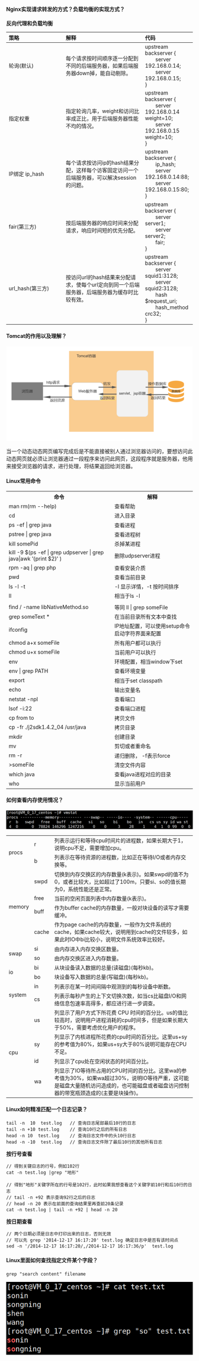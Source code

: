 #### Nginx实现请求转发的方式？负载均衡的实现方式？
**反向代理和负载均衡**


| 策略 | 解释 | 代码 | 
| :----- | :----- | :----- | 
| <div style="width: 140px">轮询(默认)</div> | <div style="width: 200px">每个请求按时间顺序逐一分配到不同的后端服务器，如果后端服务器down掉，能自动剔除。</div> | upstream backserver { <br> &emsp;&emsp;server 192.168.0.14; <br> &emsp;&emsp;server 192.168.0.15; <br> }  | 
| <div style="width: 140px">指定权重</div> | <div style="width: 200px">指定轮询几率，weight和访问比率成正比，用于后端服务器性能不均的情况。</div> | upstream backserver { <br> &emsp;&emsp;server 192.168.0.14 weight=10; <br> &emsp;&emsp;server 192.168.0.15 weight=10; <br> }  | 
| <div style="width: 140px">IP绑定 ip_hash</div> | <div style="width: 200px">每个请求按访问ip的hash结果分配，这样每个访客固定访问一个后端服务器，可以解决session的问题。</div> | upstream backserver { <br> &emsp;&emsp;ip_hash; <br> &emsp;&emsp;server 192.168.0.14:88; <br> &emsp;&emsp;server 192.168.0.15:80; <br> } | 
| <div style="width: 140px">fair(第三方)</div> | <div style="width: 200px">按后端服务器的响应时间来分配请求，响应时间短的优先分配。</div> | upstream backserver { <br> &emsp;&emsp;server server1; <br> &emsp;&emsp;server server2; <br> &emsp;&emsp;fair; <br>} | 
| <div style="width: 140px">url_hash(第三方)</div> | <div style="width: 200px">按访问url的hash结果来分配请求，使每个url定向到同一个后端服务器，后端服务器为缓存时比较有效。</div> | upstream backserver { <br> &emsp;&emsp;server squid1:3128; <br> &emsp;&emsp;server squid2:3128; <br> &emsp;&emsp;hash $request_uri; <br> &emsp;&emsp;hash_method crc32; <br> } | 


#### Tomcat的作用以及理解？
![Tomcat](/images/Deploy/Tomcat.png)


当一个动态动态网页编写完成后是不能直接被别人通过浏览器访问的，要想访问此动态网页就必须让浏览器通过一段程序来访问此网页，这段程序就是服务器，他用来接受浏览器的请求，进行处理，将结果返回给浏览器。


#### Linux常用命令
<div class="custom-table-height">
    <table>
        <tr>
            <th>命令</th>
            <th>解释</th>
        </tr>
        <tr>
            <td>man rm(rm --help)</td>
            <td>查看帮助</td>
        </tr>
        <tr>
            <td>cd</td>
            <td>进入目录</td>
        </tr>
        <tr>
            <td>ps -ef | grep java</td>
            <td>查看进程</td>
        </tr>
        <tr>
            <td>pstree | grep java</td>
            <td>查看进程树</td>
        </tr>
        <tr>
            <td>kill somePid</td>
            <td>杀掉某进程</td>
        </tr>
        <tr>
            <td>kill -9 $(ps -ef | grep udpserver | grep java&#124;awk '{print $2}' )</td>
            <td>删除udpserver进程</td>
        </tr>
        <tr>
            <td>rpm -aq | grep php</td>
            <td>查看安装介质</td>
        </tr>
        <tr>
            <td>pwd</td>
            <td>查看当前目录</td>
        </tr>
        <tr>
            <td>ls -l -t</td>
            <td>-l 显示详情，-t 按时间排序</td>
        </tr>
        <tr>
            <td>ll</td>
            <td>相当于ls -l</td>
        </tr>
        <tr>
            <td></td>
            <td></td>
        </tr>
        <tr>
            <td>find / -name libNativeMethod.so</td>
            <td>等同 ll | grep someFile</td>
        </tr>
        <tr>
            <td>grep someText *</td>
            <td>在当前目录所有文本中查找</td>
        </tr>
        <tr>
            <td>ifconfig</td>
            <td>IP地址配置，可以使用setup命令启动字符界面来配置</td>
        </tr>
        <tr>
            <td>chmod a+x someFile</td>
            <td>所有用户都可以执行</td>
        </tr>
        <tr>
            <td>chmod u+x someFile</td>
            <td>当前用户可以执行</td>
        </tr>
        <tr>
            <td>env</td>
            <td>环境配置，相当window下set</td>
        </tr>
        <tr>
            <td>env | grep PATH</td>
            <td>查看环境变量</td>
        </tr>
        <tr>
            <td>export</td>
            <td>相当于set classpath</td>
        </tr>
        <tr>
            <td>echo</td>
            <td>输出变量名</td>
        </tr>
        <tr>
            <td>netstat -npl</td>
            <td>查看端口</td>
        </tr>
        <tr>
            <td>lsof -i:22</td>
            <td>查看端口进程</td>
        </tr>
        <tr>
            <td>cp from to</td>
            <td>拷贝文件</td>
        </tr>
        <tr>
            <td>cp -fr ./j2sdk1.4.2_04 /usr/java</td>
            <td>拷贝目录</td>
        </tr>
        <tr>
            <td>mkdir</td>
            <td>创建目录</td>
        </tr>
        <tr>
            <td>mv</td>
            <td>剪切或者重命名</td>
        </tr>
        <tr>
            <td>rm -r</td>
            <td>递归删除， -f表示force</td>
        </tr>
        <tr>
            <td>>someFile</td>
            <td>清空文件内容</td>
        </tr>
        <tr>
            <td>which java</td>
            <td>查看java进程对应的目录</td>
        </tr>
        <tr>
            <td>who</td>
            <td>显示当前用户</td>
        </tr>
    </table>
</div>


#### 如何查看内存使用情况？
![vmstat](/images/Deploy/vmstat.PNG)


<div class="custom-table-height">
    <table>
        <tr>
            <td rowspan="2">procs</td>
            <td>r</td>
            <td>列表示运行和等待cpu时间片的进程数，如果长期大于1，说明cpu不足，需要增加cpu。</td>
        </tr>
        <tr>
            <td>b</td>
            <td>列表示在等待资源的进程数，比如正在等待I/O或者内存交换等。</td>
        </tr>
        <tr>
            <td rowspan="4">memory</td>
            <td>swpd</td>
            <td>切换到内存交换区的内存数量(k表示)。如果swpd的值不为0，或者比较大，比如超过了100m，只要si、so的值长期为0，系统性能还是正常。</td>
        </tr>
        <tr>
            <td>free</td>
            <td>当前的空闲页面列表中内存数量(k表示)。</td>
        </tr>
        <tr>
            <td>buff</td>
            <td>作为buffer cache的内存数量，一般对块设备的读写才需要缓冲。</td>
        </tr>
        <tr>
            <td>cache</td>
            <td>作为page cache的内存数量，一般作为文件系统的cache，如果cache较大，说明用到cache的文件较多，如果此时IO中bi比较小，说明文件系统效率比较好。</td>
        </tr>
        <tr>
            <td rowspan="2">swap</td>
            <td>si</td>
            <td>由内存进入内存交换区数量。</td>
        </tr>
        <tr>      
            <td>so</td>
            <td>由内存交换区进入内存数量。</td>
        </tr>
        <tr>
            <td rowspan="2">io</td>
            <td>bi</td>
            <td>从块设备读入数据的总量(读磁盘)(每秒kb)。</td>
        </tr>
        <tr>      
            <td>bo</td>
            <td>块设备写入数据的总量(写磁盘)(每秒kb)。</td>
        </tr>
        <tr>
            <td rowspan="2">system</td>
            <td>in</td>
            <td>列表示在某一时间间隔中观测到的每秒设备中断数。</td>
        </tr>
        <tr>      
            <td>cs</td>
            <td>列表示每秒产生的上下文切换次数，如当cs比磁盘I/O和网络信息包速率高得多，都应进行进一步调查。</td>
        </tr>    
        <tr>
            <td rowspan="4">cpu</td>
            <td>us</td>
            <td>列显示了用户方式下所花费 CPU 时间的百分比。us的值比较高时，说明用户进程消耗的cpu时间多，但是如果长期大于50%，需要考虑优化用户的程序。</td>
        </tr>
        <tr>      
            <td>sy</td>
            <td>列显示了内核进程所花费的cpu时间的百分比。这里us+sy的参考值为80%，如果us+sy大于80%说明可能存在CPU不足。</td>
        </tr>
        <tr>      
            <td>id</td>
            <td>列显示了cpu处在空闲状态的时间百分比。</td>
        </tr>
        <tr>      
            <td>wa</td>
            <td>列显示了IO等待所占用的CPU时间的百分比。这里wa的参考值为30%，如果wa超过30%，说明IO等待严重，这可能是磁盘大量随机访问造成的，也可能磁盘或者磁盘访问控制器的带宽瓶颈造成的(主要是块操作)。</td>
        </tr>
    </table>
</div>


#### Linux如何精准匹配一个日志记录？
```
tail -n  10  test.log   // 查询日志尾部最后10行的日志
tail -n +10 test.log    // 查询10行之后的所有日志
head -n 10  test.log    // 查询日志文件中的头10行日志
head -n -10  test.log   // 查询日志文件除了最后10行的其他所有日志
```


**按行号查看**


```
// 得到关键日志的行号，例如102行
cat -n test.log |grep "地形" 

// 得到"地形"关键字所在的行号是102行，此时如果我想查看这个关键字前10行和后10行的日志
// tail -n +92 表示查询92行之后的日志
// head -n 20 表示在前面的查询结果里再查前20条记录
cat -n test.log | tail -n +92 | head -n 20 
```


**按日期查看**


```
// 两个日期必须是日志中打印出来的日志，否则无效
// 可以先 grep '2014-12-17 16:17:20' test.log 确定日志中是否有该时间点
sed -n '/2014-12-17 16:17:20/,/2014-12-17 16:17:36/p'  test.log
```


#### Linux里面如何查找指定文件某个字段？
```shell
grep "search content" filename
```
![查找指定文件](/images/Deploy/search.PNG)







